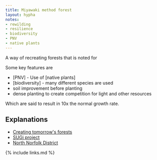 ```yaml
---
title: Miyawaki method forest
layout: hypha
notes:
- rewilding
- resilience
- biodiversity
- PNV
- native plants
---
```


A way of recreating forests that is noted for

Some key features are

- [PNV] - Use of [native plants]
- [biodiversity] - many different species are used
- soil improvement before planting
- dense planting to create competition for light and other resources

Which are said to result in 10x the normal growth rate.

## Explanations

- [Creating tomorrow's forests](https://www.creatingtomorrowsforests.co.uk/blog/the-miyawaki-method-for-creating-forests)
- [SUGi project](https://www.sugiproject.com/blog/the-miyawaki-method-for-creating-forests)
- [North Norfolk District](https://www.north-norfolk.gov.uk/tasks/projects/miyawaki-forest-project/)


{% include links.md %}